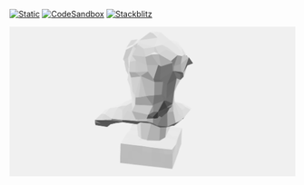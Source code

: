 [![Static](https://img.shields.io/badge/demo-%23646CFF.svg?logo=html5&logoColor=white)](https://pmndrs.github.io/examples/progressive-loading-states-with-suspense)
[![CodeSandbox](https://img.shields.io/badge/codesandbox-040404?logo=codesandbox&logoColor=DBDBDB)](https://codesandbox.io/s/github/pmndrs/examples/tree/main/apps/progressive-loading-states-with-suspense)
[![Stackblitz](https://img.shields.io/badge/stackblitz-fff?logo=Stackblitz&logoColor=1389FD)](https://stackblitz.com/github/pmndrs/examples/tree/main/apps/progressive-loading-states-with-suspense)

![](thumbnail.png)

